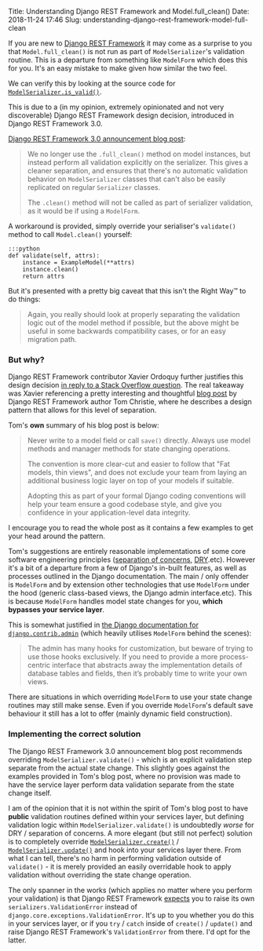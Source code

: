 Title: Understanding Django REST Framework and Model.full_clean()
Date: 2018-11-24 17:46
Slug: understanding-django-rest-framework-model-full-clean

If you are new to [Django REST Framework](https://www.django-rest-framework.org/) it may come as a surprise to you that `Model.full_clean()` is not run as part of `ModelSerializer`'s validation routine. This is a departure from something like `ModelForm` which does this for you. It's an easy mistake to make given how similar the two feel.

We can verify this by looking at the source code for [`ModelSerializer.is_valid()`](http://www.cdrf.co/3.7/rest_framework.serializers/ModelSerializer.html#is_valid).

This is due to a (in my opinion, extremely opinionated and not very discoverable) Django REST Framework design decision, introduced in Django REST Framework 3.0.

[Django REST Framework 3.0 announcement blog post](https://www.django-rest-framework.org/community/3.0-announcement/#differences-between-modelserializer-validation-and-modelform):

> We no longer use the `.full_clean()` method on model instances, but instead perform all validation explicitly on the serializer. This gives a cleaner separation, and ensures that there's no automatic validation behavior on `ModelSerializer` classes that can't also be easily replicated on regular `Serializer` classes.
>
> The  `.clean()` method will not be called as part of serializer validation, as it would be if using a `ModelForm`.

A workaround is provided, simply override your serialiser's `validate()` method to call `Model.clean()` yourself:

    :::python
    def validate(self, attrs):
        instance = ExampleModel(**attrs)
        instance.clean()
        return attrs

But it's presented with a pretty big caveat that this isn't the Right Way™ to do things:

> Again, you really should look at properly separating the validation logic out of the model method if possible, but the above might be useful in some backwards compatibility cases, or for an easy migration path.

### But why?

Django REST Framework contributor Xavier Ordoquy further justifies this design decision [in reply to a Stack Overflow question](https://stackoverflow.com/a/32836543/729785). The real takeaway was Xavier referencing a pretty interesting and thoughtful [blog post](https://www.dabapps.com/blog/django-models-and-encapsulation/) by Django REST Framework author Tom Christie, where he describes a design pattern that allows for this level of separation.

Tom's **own** summary of his blog post is below:

> Never write to a model field or call `save()` directly. Always use model methods and manager methods for state changing operations.
>
> The convention is more clear-cut and easier to follow that "Fat models, thin views", and does not exclude your team from laying an additional business logic layer on top of your models if suitable.
>
> Adopting this as part of your formal Django coding conventions will help your team ensure a good codebase style, and give you confidence in your application-level data integrity.

I encourage you to read the whole post as it contains a few examples to get your head around the pattern.

Tom's suggestions are entirely reasonable implementations of some core software engineering principles ([separation of concerns](https://en.wikipedia.org/wiki/Separation_of_concerns), [DRY](https://en.wikipedia.org/wiki/Don%27t_repeat_yourself).etc). However it's a bit of a departure from a few of Django's in-built features, as well as processes outlined in the Django documentation. The main / only offender is `ModelForm` and by extension other technologies that use `ModelForm` under the hood (generic class-based views, the Django admin interface.etc). This is because `ModelForm` handles model state changes for you, **which bypasses your service layer**.

This is somewhat justified in [the Django documentation for `django.contrib.admin`](https://docs.djangoproject.com/en/2.1/ref/contrib/admin/index#module-django.contrib.admin) (which heavily utilises `ModelForm` behind the scenes):

> The admin has many hooks for customization, but beware of trying to use those hooks exclusively. If you need to provide a more process-centric interface that abstracts away the implementation details of database tables and fields, then it’s probably time to write your own views.

There are situations in which overriding `ModelForm` to use your state change routines may still make sense. Even if you override `ModelForm`'s default save behaviour it still has a lot to offer (mainly dynamic field construction).

### Implementing the correct solution

The Django REST Framework 3.0 announcement blog post recommends overriding `ModelSerializer.validate()` - which is an explicit validation step separate from the actual state change. This slightly goes against the examples provided in Tom's blog post, where no provision was made to have the service layer perform data validation separate from the state change itself.

I am of the opinion that it is not within the spirit of Tom's blog post to have **public** validation routines defined within your services layer, but defining validation logic within `ModelSerializer.validate()` is undoubtedly *worse* for DRY / separation of concerns. A more elegant (but still not perfect) solution is to completely override [`ModelSerializer.create()`](http://www.cdrf.co/3.7/rest_framework.serializers/ModelSerializer.html#save) / [`ModelSerializer.update()`](http://www.cdrf.co/3.7/rest_framework.serializers/ModelSerializer.html#update) and hook into your services layer there. From what I can tell, there's no harm in performing validation outside of `validate()` - it is merely provided an easily overridable hook to apply validation without overriding the state change operation.

The only spanner in the works (which applies no matter where you perform your validation) is that Django REST Framework [expects](https://www.django-rest-framework.org/community/3.0-announcement/#using-serializersvalidationerror) you to raise its own `serializers.ValidationError` instead of `django.core.exceptions.ValidationError`. It's up to you whether you do this in your services layer, or if you `try` / `catch` inside of `create()` / `update()` and raise Django REST Framework's `ValidationError` from there. I'd opt for the latter.
